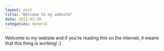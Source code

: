 ```yaml
---
layout: post
title: "Welcome to my website"
date: 2021-02-28
categoties: General
---
```

Welcome to my website and if you're reading this on the internet, it means that this thing is working! :)